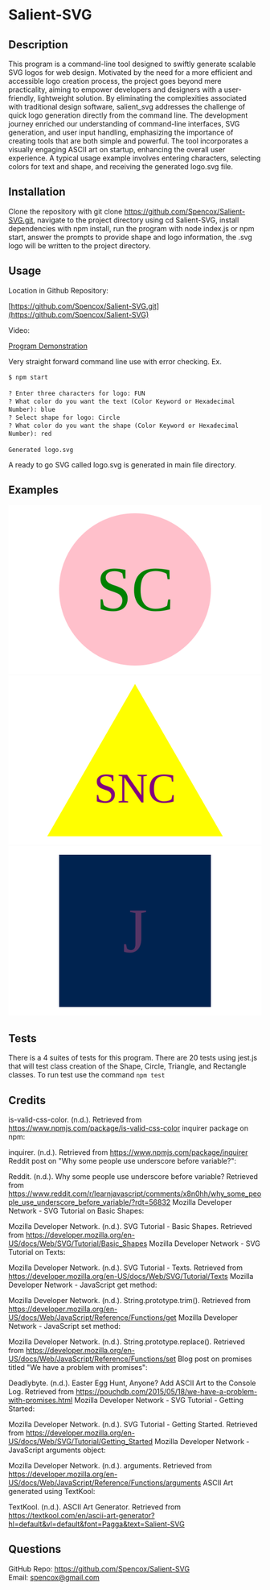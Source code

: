 # Salient-SVG

## Description


This program is a command-line tool designed to swiftly generate scalable SVG logos for web design. Motivated by the need for a more efficient and accessible logo creation process, the project goes beyond mere practicality, aiming to empower developers and designers with a user-friendly, lightweight solution. By eliminating the complexities associated with traditional design software, salient_svg addresses the challenge of quick logo generation directly from the command line. The development journey enriched our understanding of command-line interfaces, SVG generation, and user input handling, emphasizing the importance of creating tools that are both simple and powerful. The tool incorporates a visually engaging ASCII art on startup, enhancing the overall user experience. A typical usage example involves entering characters, selecting colors for text and shape, and receiving the generated logo.svg file. 

## Installation
Clone the repository with git clone https://github.com/Spencox/Salient-SVG.git, navigate to the project directory using cd Salient-SVG, install dependencies with npm install, run the program with node index.js or npm start, answer the prompts to provide shape and logo information, the .svg logo will be written to the project directory. 

## Usage

Location in Github Repository:

[https://github.com/Spencox/Salient-SVG.git](https://github.com/Spencox/Salient-SVG)

Video:

[Program Demonstration](https://drive.google.com/file/d/1dm9m3qJokdRwUjbhBjvhUIOI12P0hdqa/view?usp=drive_link)

Very straight forward command line use with error checking. Ex. 

```
$ npm start

? Enter three characters for logo: FUN
? What color do you want the text (Color Keyword or Hexadecimal Number): blue
? Select shape for logo: Circle
? What color do you want the shape (Color Keyword or Hexadecimal Number): red

Generated logo.svg
```
A ready to go SVG called logo.svg is generated in main file directory.

## Examples

![Logo Example 1](examples/logo_circle.svg) ![Logo Example 2](examples/logo_triangle.svg) ![Logo Example 3](examples/logo_square.svg)

## Tests
There is a 4 suites of tests for this program. There are 20 tests using jest.js that will test class creation of the Shape, Circle, Triangle, and Rectangle classes. To run test use the command `npm test`


## Credits

is-valid-css-color. (n.d.). Retrieved from https://www.npmjs.com/package/is-valid-css-color
inquirer package on npm:

inquirer. (n.d.). Retrieved from https://www.npmjs.com/package/inquirer
Reddit post on "Why some people use underscore before variable?":

Reddit. (n.d.). Why some people use underscore before variable? Retrieved from https://www.reddit.com/r/learnjavascript/comments/x8n0hh/why_some_people_use_underscore_before_variable/?rdt=56832
Mozilla Developer Network - SVG Tutorial on Basic Shapes:

Mozilla Developer Network. (n.d.). SVG Tutorial - Basic Shapes. Retrieved from https://developer.mozilla.org/en-US/docs/Web/SVG/Tutorial/Basic_Shapes
Mozilla Developer Network - SVG Tutorial on Texts:

Mozilla Developer Network. (n.d.). SVG Tutorial - Texts. Retrieved from https://developer.mozilla.org/en-US/docs/Web/SVG/Tutorial/Texts
Mozilla Developer Network - JavaScript get method:

Mozilla Developer Network. (n.d.). String.prototype.trim(). Retrieved from https://developer.mozilla.org/en-US/docs/Web/JavaScript/Reference/Functions/get
Mozilla Developer Network - JavaScript set method:

Mozilla Developer Network. (n.d.). String.prototype.replace(). Retrieved from https://developer.mozilla.org/en-US/docs/Web/JavaScript/Reference/Functions/set
Blog post on promises titled "We have a problem with promises":

Deadlybyte. (n.d.). Easter Egg Hunt, Anyone? Add ASCII Art to the Console Log. Retrieved from https://pouchdb.com/2015/05/18/we-have-a-problem-with-promises.html
Mozilla Developer Network - SVG Tutorial - Getting Started:

Mozilla Developer Network. (n.d.). SVG Tutorial - Getting Started. Retrieved from https://developer.mozilla.org/en-US/docs/Web/SVG/Tutorial/Getting_Started
Mozilla Developer Network - JavaScript arguments object:

Mozilla Developer Network. (n.d.). arguments. Retrieved from https://developer.mozilla.org/en-US/docs/Web/JavaScript/Reference/Functions/arguments
ASCII Art generated using TextKool:

TextKool. (n.d.). ASCII Art Generator. Retrieved from https://textkool.com/en/ascii-art-generator?hl=default&vl=default&font=Pagga&text=Salient-SVG


## Questions
GitHub Repo: https://github.com/Spencox/Salient-SVG  
Email: spencox@gmail.com

